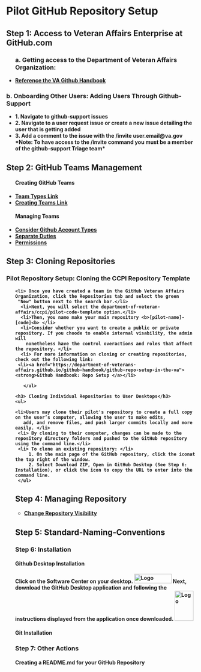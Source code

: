 <h1> Pilot GitHub Repository Setup </h1>

<h2> Step 1: Access to Veteran Affairs Enterprise at GitHub.com </h2>
  <ul> 
 
 <h3>a. Getting access to the Department of Veteran Affairs Organization: </h3>
  <li><a href="https://department-of-veterans-affairs.github.io/github-handbook/guides/onboarding/getting-access#step-1-githubcom-account"> <strong>Reference the VA Github Handbook</a></li>
  </ul>
  
 <h3><b> b. Onboarding Other Users: Adding Users Through Github-Support </b></h3>
   <ul>
  <li> 1. Navigate to github-support issues </li>
  <li> 2. Navigate to a user request issue or create a new issue detailing the user that is getting added </li>
  <li> 3. Add a comment to the issue with the /invite user.email@va.gov </li>
  <b>*Note: To have access to the /invite command you must be a member of the github-support Triage team* </b>
  </ul>
 
<h2> Step 2: GitHub Teams Management </h2>
 <ul>
  <h4>Creating GitHub Teams</h4> 
    <li><a href="https://dvagov.sharepoint.com/sites/OITEPMOCMDepartment/SitePages/3.10-GitHub-Team-Types.aspx"><strong> Team Types Link</a></li>
    <li><a href="https://department-of-veterans-affairs.github.io/github-handbook/github-teams-in-the-va"><strong> Creating Teams Link</a></li>
    <h4>Managing Teams</h4>
     <li><a href="https://docs.github.com/en/get-started/learning-about-github/types-of-github-accounts"><strong>Consider Github Account Types</a></li>
    <li><a href="https://department-of-veterans-affairs.github.io/github-handbook/separate-duties-at-the-va"><strong>Separate Duties </a></li>
    <li><a href="https://department-of-veterans-affairs.github.io/github-handbook/guides/features/access-permissions"><strong> Permissions</a>
      </ul>
      
  <h2> Step 3: Cloning Repositories </h2>
  
  <h3> Pilot Repository Setup: Cloning the CCPI Repository Template</h3>
     <ul> 
      
    <li> Once you have created a team in the GitHub Veteran Affairs Organization, click the Repositories tab and select the green 
     "New" button next to the search bar.</li>
      <li>Next, you will select the department-of-veteran-affairs/ccpi/pilot-code-template option.</li>
      <li>Then, you name make your main repository <b>[pilot-name]-[code]<b> </li>
      <li>Consider whether you want to create a public or private repository. If you choode to enable internal visability, the admin will
        nonetheless have the control overactions and roles that affect the repository. </li>
      <li> For more information on cloning or creating repositories, check out the following link:
     <li><a href="https://department-of-veterans-affairs.github.io/github-handbook/github-repo-setup-in-the-va"> <strong>Github Handbook: Repo Setup </a></li>
       
       </ul>
       
    <h3> Cloning Individual Repositories to User Desktops</h3>
    <ul>
     
    <li>Users may clone their pilot's repository to create a full copy on the user’s computer, allowing the user to make edits, 
       add, and remove files, and push larger commits locally and more easily. </li> 
     <li> By cloning to their computer, changes can be made to the repository directory folders and pushed to the GitHub repository using the command line.</li>
     <li> To clone an existing repository: </li>
         1. On the main page of the GitHub repository, click the iconat the top right of the window.  
         2. Select Download ZIP, Open in GitHub Desktop (See Step 6: Installation), or click the icon to copy the URL to enter into the command line.
     </ul>
              
 
<h2> Step 4: Managing Repository </h2>
  <ul>
  <li><a href="https://department-of-veterans-affairs.github.io/github-handbook/github-release-linking-data"><strong> Change Repository Visibility </a>
  </ul>

<h2> Step 5: Standard-Naming-Conventions </h2>

### Step 6: Installation 
#### Github Desktop Installation 
Click on the Software Center on your desktop. 
<img src="https://user-images.githubusercontent.com/105750400/182799638-8b986305-3726-499f-92df-ae319d04c2c6.png" alt="Logo" width="100" height="25">
Next, download the GitHub Desktop application and following the instructions displayed from the application once downloaded.
  <img src="https://user-images.githubusercontent.com/105750400/182800055-dccd42af-a1ba-4c8b-9aa1-f3fde39f74e5.png" alt="Logo" width="50" height="80"> 

#### Git Installation 


### Step 7: Other Actions
#### Creating a README.md for your GitHub Repository 
####

